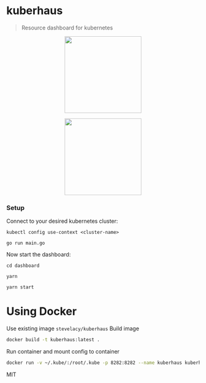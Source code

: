 # kuberhaus
> Resource dashboard for kubernetes

<p align="center">
  <img height="200" src="assets/logo.png">
</p>

<p align="center">
  <img height="200" src="assets/screenshot1.png">
</p>


### Setup

Connect to your desired kubernetes cluster:

```
kubectl config use-context <cluster-name>
```

```
go run main.go
```

Now start the dashboard:

```
cd dashboard

yarn

yarn start
```

# Using Docker
Use existing image `stevelacy/kuberhaus`
Build image

```sh
docker build -t kuberhaus:latest .
```

Run container and mount config to container
```sh
docker run -v ~/.kube/:/root/.kube -p 8282:8282 --name kuberhaus kuberhaus
```

MIT
